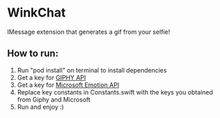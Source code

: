 # WinkChat #

IMessage extension that generates a gif from your selfie!

## How to run:

1. Run "pod install" on terminal to install dependencies
2. Get a key for [GIPHY API](https://developers.giphy.com/)
3. Get a key for [Microsoft Emotion API](https://azure.microsoft.com/en-us/services/cognitive-services/emotion/)
4. Replace key constants in Constants.swift with the keys you obtained from Giphy and Microsoft
5. Run and enjoy :)
